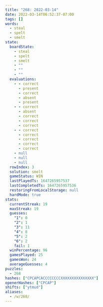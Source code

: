 ```yaml
---
title: "268: 2022-03-14"
date: 2022-03-14T06:52:37-07:00
tags: []
words:
  - steal
  - spelt
  - smelt
state:
  boardState:
    - steal
    - spelt
    - smelt
    - ""
    - ""
    - ""
  evaluations:
    - - correct
      - present
      - correct
      - absent
      - present
    - - correct
      - absent
      - correct
      - correct
      - correct
    - - correct
      - correct
      - correct
      - correct
      - correct
    - null
    - null
    - null
  rowIndex: 3
  solution: smelt
  gameStatus: WIN
  lastPlayedTs: 1647265957537
  lastCompletedTs: 1647265957536
  restoringFromLocalStorage: null
  hardMode: true
stats:
  currentStreak: 19
  maxStreak: 19
  guesses:
    "1": 0
    "2": 1
    "3": 11
    "4": 8
    "5": 2
    "6": 2
    fail: 1
  winPercentage: 96
  gamesPlayed: 25
  gamesWon: 24
  averageGuesses: 4
puzzles:
  - 268
hashes: ["CPCAPCACCCCCCCCXXXXXXXXXXXXXXX"]
openerHashes: ["CPCAP"]
shifts: ["ytmud"]
aliases:
  - /w/268/
---
```

<!-- more -->
